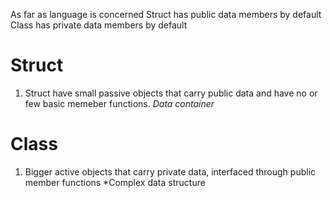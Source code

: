 As far as language is concerned
Struct has public data members by default
Class has private data members by default

# Struct
1. Struct have small passive objects that carry public data and have no or few basic memeber functions.
*Data container*

# Class
1. Bigger active objects that carry private data, interfaced through public member functions
*Complex data structure